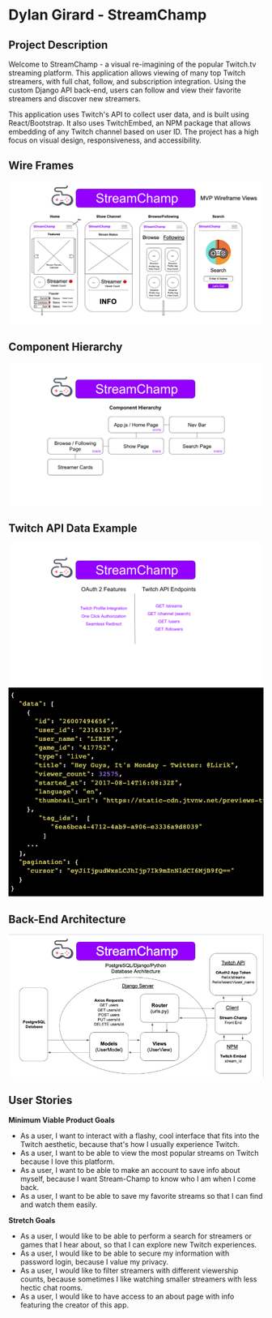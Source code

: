 # Dylan Girard - StreamChamp

## Project Description

Welcome to StreamChamp - a visual re-imagining of the popular Twitch.tv streaming platform. This application allows viewing of many top Twitch streamers, with full chat, follow, and subscription integration. Using the custom Django API back-end, users can follow and view their favorite streamers and discover new streamers.

This application uses Twitch's API to collect user data, and is built using React/Bootstrap. It also uses TwitchEmbed, an NPM package that allows embedding of any Twitch channel based on user ID. The project has a high focus on visual design, responsiveness, and accessibility.

## Wire Frames

![image](planning/streamchamp-wireframes.png)

## Component Hierarchy

![image](planning/streamchamp-components.png)

## Twitch API Data Example

![image](planning/streamchamp-features.png)
![image](planning/twitch-api-data-sample.png)

## Back-End Architecture

![image](planning/stream-champ-back.png)

## User Stories

**Minimum Viable Product Goals**

- As a user, I want to interact with a flashy, cool interface that fits into the Twitch aesthetic, because that's how I usually experience Twitch.
- As a user, I want to be able to view the most popular streams on Twitch because I love this platform.
- As a user, I want to be able to make an account to save info about myself, because I want Stream-Champ to know who I am when I come back.
- As a user, I want to be able to save my favorite streams so that I can find and watch them easily.

**Stretch Goals**

- As a user, I would like to be able to perform a search for streamers or games that I hear about, so that I can explore new Twitch experiences.
- As a user, I would like to be able to secure my information with password login, because I value my privacy.
- As a user, I would like to filter streamers with different viewership counts, because sometimes I like watching smaller streamers with less hectic chat rooms.
- As a user, I would like to have access to an about page with info featuring the creator of this app.
